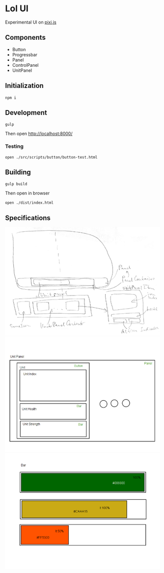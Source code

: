 Lol UI
======

Experimental UI on [pixi.js](https://github.com/GoodBoyDigital/pixi.js/)

## Components
- Button
- Progressbar
- Panel
- ControlPanel
- UnitPanel

## Initialization
```
npm i
```

## Development
```
gulp
```
Then open [http://localhost:8000/](http://localhost:8000/)

### Testing
```
open ./src/scripts/button/button-test.html
```

## Building
```
gulp build
```
Then open in browser
```
open ./dist/index.html
```

## Specifications
![Control Panel](specs/control_panel.png)
![Unit Panel](specs/unit_panel.png)
![Progressbar](specs/progressbar.png)
